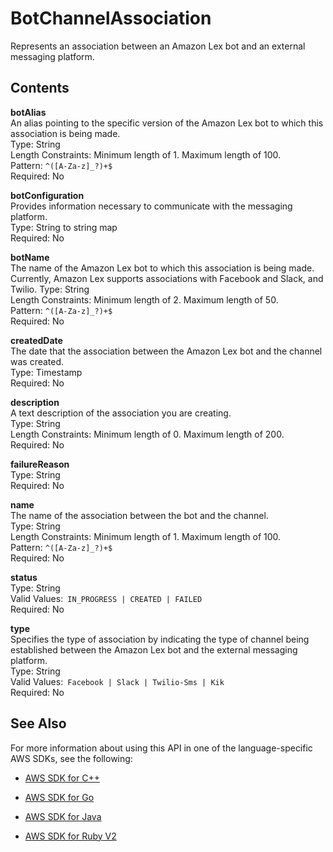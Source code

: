 # BotChannelAssociation<a name="API_BotChannelAssociation"></a>

Represents an association between an Amazon Lex bot and an external messaging platform\.

## Contents<a name="API_BotChannelAssociation_Contents"></a>

 **botAlias**   
An alias pointing to the specific version of the Amazon Lex bot to which this association is being made\.   
Type: String  
Length Constraints: Minimum length of 1\. Maximum length of 100\.  
Pattern: `^([A-Za-z]_?)+$`   
Required: No

 **botConfiguration**   
Provides information necessary to communicate with the messaging platform\.   
Type: String to string map  
Required: No

 **botName**   
The name of the Amazon Lex bot to which this association is being made\.   
Currently, Amazon Lex supports associations with Facebook and Slack, and Twilio\.
Type: String  
Length Constraints: Minimum length of 2\. Maximum length of 50\.  
Pattern: `^([A-Za-z]_?)+$`   
Required: No

 **createdDate**   
The date that the association between the Amazon Lex bot and the channel was created\.   
Type: Timestamp  
Required: No

 **description**   
A text description of the association you are creating\.   
Type: String  
Length Constraints: Minimum length of 0\. Maximum length of 200\.  
Required: No

 **failureReason**   
Type: String  
Required: No

 **name**   
The name of the association between the bot and the channel\.   
Type: String  
Length Constraints: Minimum length of 1\. Maximum length of 100\.  
Pattern: `^([A-Za-z]_?)+$`   
Required: No

 **status**   
Type: String  
Valid Values:` IN_PROGRESS | CREATED | FAILED`   
Required: No

 **type**   
Specifies the type of association by indicating the type of channel being established between the Amazon Lex bot and the external messaging platform\.  
Type: String  
Valid Values:` Facebook | Slack | Twilio-Sms | Kik`   
Required: No

## See Also<a name="API_BotChannelAssociation_SeeAlso"></a>

For more information about using this API in one of the language\-specific AWS SDKs, see the following:

+  [AWS SDK for C\+\+](http://docs.aws.amazon.com/goto/SdkForCpp/lex-models-2017-04-19/BotChannelAssociation) 

+  [AWS SDK for Go](http://docs.aws.amazon.com/goto/SdkForGoV1/lex-models-2017-04-19/BotChannelAssociation) 

+  [AWS SDK for Java](http://docs.aws.amazon.com/goto/SdkForJava/lex-models-2017-04-19/BotChannelAssociation) 

+  [AWS SDK for Ruby V2](http://docs.aws.amazon.com/goto/SdkForRubyV2/lex-models-2017-04-19/BotChannelAssociation) 